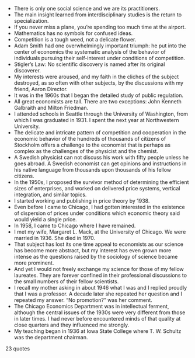  - There is only one social science and we are its practitioners.
 - The main insight learned from interdisciplinary studies is the return to specialization.
 - If you never miss a plane, you’re spending too much time at the airport.
 - Mathematics has no symbols for confused ideas.
 - Competition is a tough weed, not a delicate flower.
 - Adam Smith had one overwhelmingly important triumph: he put into the center of economics the systematic analysis of the behavior of individuals pursuing their self-interest under conditions of competition.
 - Stigler’s Law: No scientific discovery is named after its original discoverer.
 - My interests were aroused, and my faith in the cliches of the subject destroyed, as so often with other subjects, by the discussions with my friend, Aaron Director.
 - It was in the 1960s that I began the detailed study of public regulation.
 - All great economists are tall. There are two exceptions: John Kenneth Galbraith and Milton Friedman.
 - I attended schools in Seattle through the University of Washington, from which I was graduated in 1931. I spent the next year at Northwestern University.
 - The delicate and intricate pattern of competition and cooperation in the economic behavior of the hundreds of thousands of citizens of Stockholm offers a challenge to the economist that is perhaps as complex as the challenges of the physicist and the chemist.
 - A Swedish physicist can not discuss his work with fifty people unless he goes abroad. A Swedish economist can get opinions and instructions in his native language from thousands upon thousands of his fellow citizens.
 - In the 1950s, I proposed the survivor method of determining the efficient sizes of enterprises, and worked on delivered price systems, vertical integration, and similar topics.
 - I started working and publishing in price theory by 1938.
 - Even before I came to Chicago, I had gotten interested in the existence of dispersion of prices under conditions which economic theory said would yield a single price.
 - In 1958, I came to Chicago where I have remained.
 - I met my wife, Margaret L. Mack, at the University of Chicago. We were married in 1936. She died in 1970.
 - That subject has lost its one time appeal to economists as our science has become more abstract, but my interest has even grown more intense as the questions raised by the sociology of science became more prominent.
 - And yet I would not freely exchange my science for those of my fellow laureates. They are forever confined in their professional discussions to the small numbers of their fellow scientists.
 - I recall my mother asking in about 1946 what I was and I replied proudly that I was a professor. A decade later she repeated her question and I repeated my answer. “No promotion?” was her comment.
 - The Chicago Economics Department was in intellectual ferment, although the central issues of the 1930s were very different from those in later times. I had never before encountered minds of that quality at close quarters and they influenced me strongly.
 - My teaching began in 1936 at Iowa State College where T. W. Schultz was the department chairman.

23 quotes
